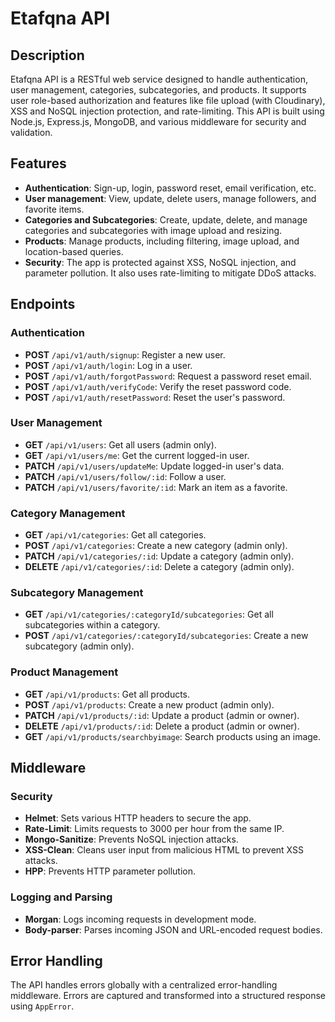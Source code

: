 # Etafqna API

## Description

Etafqna API is a RESTful web service designed to handle authentication, user management, categories, subcategories, and products. It supports user role-based authorization and features like file upload (with Cloudinary), XSS and NoSQL injection protection, and rate-limiting. This API is built using Node.js, Express.js, MongoDB, and various middleware for security and validation.

## Features

- **Authentication**: Sign-up, login, password reset, email verification, etc.
- **User management**: View, update, delete users, manage followers, and favorite items.
- **Categories and Subcategories**: Create, update, delete, and manage categories and subcategories with image upload and resizing.
- **Products**: Manage products, including filtering, image upload, and location-based queries.
- **Security**: The app is protected against XSS, NoSQL injection, and parameter pollution. It also uses rate-limiting to mitigate DDoS attacks.




## Endpoints

### Authentication

- **POST** `/api/v1/auth/signup`: Register a new user.
- **POST** `/api/v1/auth/login`: Log in a user.
- **POST** `/api/v1/auth/forgotPassword`: Request a password reset email.
- **POST** `/api/v1/auth/verifyCode`: Verify the reset password code.
- **POST** `/api/v1/auth/resetPassword`: Reset the user's password.

### User Management

- **GET** `/api/v1/users`: Get all users (admin only).
- **GET** `/api/v1/users/me`: Get the current logged-in user.
- **PATCH** `/api/v1/users/updateMe`: Update logged-in user's data.
- **PATCH** `/api/v1/users/follow/:id`: Follow a user.
- **PATCH** `/api/v1/users/favorite/:id`: Mark an item as a favorite.

### Category Management

- **GET** `/api/v1/categories`: Get all categories.
- **POST** `/api/v1/categories`: Create a new category (admin only).
- **PATCH** `/api/v1/categories/:id`: Update a category (admin only).
- **DELETE** `/api/v1/categories/:id`: Delete a category (admin only).

### Subcategory Management

- **GET** `/api/v1/categories/:categoryId/subcategories`: Get all subcategories within a category.
- **POST** `/api/v1/categories/:categoryId/subcategories`: Create a new subcategory (admin only).

### Product Management

- **GET** `/api/v1/products`: Get all products.
- **POST** `/api/v1/products`: Create a new product (admin only).
- **PATCH** `/api/v1/products/:id`: Update a product (admin or owner).
- **DELETE** `/api/v1/products/:id`: Delete a product (admin or owner).
- **GET** `/api/v1/products/searchbyimage`: Search products using an image.

## Middleware

### Security

- **Helmet**: Sets various HTTP headers to secure the app.
- **Rate-Limit**: Limits requests to 3000 per hour from the same IP.
- **Mongo-Sanitize**: Prevents NoSQL injection attacks.
- **XSS-Clean**: Cleans user input from malicious HTML to prevent XSS attacks.
- **HPP**: Prevents HTTP parameter pollution.

### Logging and Parsing

- **Morgan**: Logs incoming requests in development mode.
- **Body-parser**: Parses incoming JSON and URL-encoded request bodies.
  
## Error Handling

The API handles errors globally with a centralized error-handling middleware. Errors are captured and transformed into a structured response using `AppError`.


